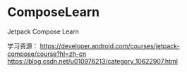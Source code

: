 # ComposeLearn
Jetpack Compose Learn

学习资源：
https://developer.android.com/courses/jetpack-compose/course?hl=zh-cn
https://blog.csdn.net/u010976213/category_10622907.html
